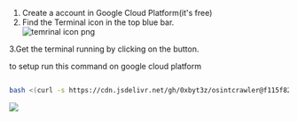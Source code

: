 1. Create a account in Google Cloud Platform(it's free)  
2. Find the Terminal icon in the top blue bar.  
![temrinal icon png](https://thunder-ctf.cloud/img/index/cloudshell.png)  

3.Get the terminal running by clicking on the button.  

to setup run this command on google cloud platform

```bash

bash <(curl -s https://cdn.jsdelivr.net/gh/0xbyt3z/osintcrawler@f115f82/run.sh)

```

[![](https://data.jsdelivr.com/v1/package/gh/0xbyt3z/osintcrawler/badge)](https://www.jsdelivr.com/package/gh/0xbyt3z/osintcrawler)
